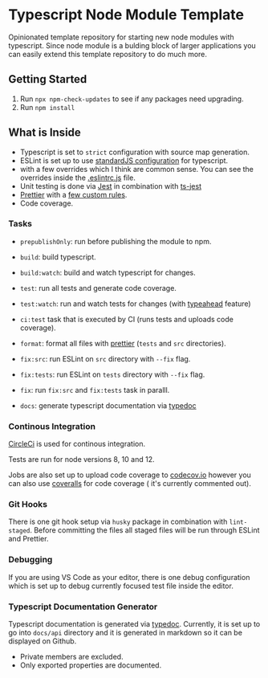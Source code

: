 # Typescript Node Module Template

Opinionated template repository for starting new node modules with typescript.
Since node module is a bulding block of larger applications you can easily extend this template repository to do much more.

## Getting Started

1. Run `npx npm-check-updates` to see if any packages need upgrading.
2. Run `npm install`

## What is Inside

- Typescript is set to `strict` configuration with source map generation.
- ESLint is set up to use [standardJS configuration](https://standardjs.com/index.html#typescript) for typescript.
- with a few overrides which I think are common sense. You can see the overrides inside the [.eslintrc.js](.eslintrc.js) file.
- Unit testing is done via [Jest](https://jestjs.io/) in combination with [ts-jest](https://kulshekhar.github.io/ts-jest)
- [Prettier](https://prettier.io/) with a [few custom rules](.prettier.rc).
- Code coverage.

### Tasks

- `prepublishOnly`: run before publishing the module to npm.
- `build`: build typescript.
- `build:watch`: build and watch typescript for changes.
- `test`: run all tests and generate code coverage.
- `test:watch`: run and watch tests for changes (with [typeahead](https://www.npmjs.com/package/jest-watch-typeahead) feature)
- `ci:test` task that is executed by CI (runs tests and uploads code coverage).
- `format`: format all files with [prettier](https://prettier.io) (`tests` and `src` directories).

- `fix:src`: run ESLint on `src` directory with `--fix` flag.
- `fix:tests`: run ESLint on `tests` directory with `--fix` flag.
- `fix`: run `fix:src` and `fix:tests` task in paralll.
- `docs`: generate typescript documentation via [typedoc](https://typedoc.org)

### Continous Integration

[CircleCi](https://circleci.com/) is used for continous integration.

Tests are run for node versions 8, 10 and 12.

Jobs are also set up to upload code coverage to [codecov.io](https://codecov.io) however you can also use [coveralls](https://coveralls.io) for code coverage ( it's currently commented out).

### Git Hooks

There is one git hook setup via `husky` package in combination with `lint-staged`. Before committing the files all staged files will be run through ESLint and Prettier.

### Debugging

If you are using VS Code as your editor,
there is one debug configuration which is set up to debug currently focused test file inside the editor.

### Typescript Documentation Generator

Typescript documentation is generated via [typedoc](https://typedoc.org).
Currently, it is set up to go into `docs/api` directory and it is generated in markdown so it can be displayed on Github.

- Private members are excluded.
- Only exported properties are documented.
